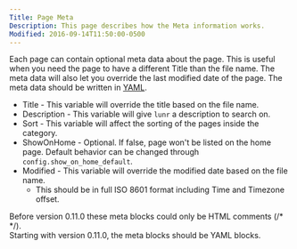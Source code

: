```yaml
---
Title: Page Meta
Description: This page describes how the Meta information works.
Modified: 2016-09-14T11:50:00-0500
---
```


Each page can contain optional meta data about the page. This is useful when you need the page to have a different
Title than the file name. The meta data will also let you override the last modified date of the page. The meta data
should be written in [YAML](https://yaml.org/spec/1.2.2/).

 * Title - This variable will override the title based on the file name.
 * Description - This variable will give `lunr` a description to search on.
 * Sort - This variable will affect the sorting of the pages inside the category.
 * ShowOnHome - Optional. If false, page won't be listed on the home page. Default behavior can be changed through `config.show_on_home_default`.
 * Modified - This variable will override the modified date based on the file name.
   * This should be in full ISO 8601 format including Time and Timezone offset.

Before version 0.11.0 these meta blocks could only be HTML comments (/\* \*/).  
Starting with version 0.11.0, the meta blocks should be YAML blocks.
